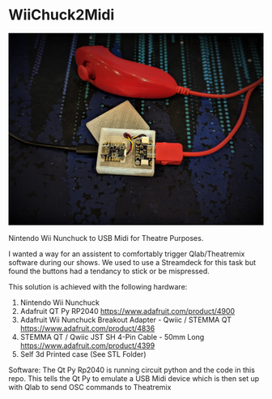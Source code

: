 # WiiChuck2Midi
![WiiChuck2Midi](/images/Wiichuck.jpg)



 Nintendo Wii Nunchuck to USB Midi for Theatre Purposes.
 
I wanted a way for an assistent to comfortably trigger Qlab/Theatremix software during our shows. We used to use a Streamdeck for this task but found the buttons had a tendancy to stick or be mispressed.

This solution is achieved with the following hardware:

1. Nintendo Wii Nunchuck
2. Adafruit QT Py RP2040 https://www.adafruit.com/product/4900
3. Adafruit Wii Nunchuck Breakout Adapter - Qwiic / STEMMA QT https://www.adafruit.com/product/4836
4. STEMMA QT / Qwiic JST SH 4-Pin Cable - 50mm Long https://www.adafruit.com/product/4399
5. Self 3d Printed case (See STL Folder)

Software:
The Qt Py Rp2040 is running circuit python and the code in this repo.
This tells the Qt Py to emulate a USB Midi device which is then set up with Qlab to send OSC commands to Theatremix
